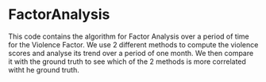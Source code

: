 # FactorAnalysis
This code contains the algorithm for Factor Analysis over a period of time for the Violence Factor.
We use 2 different methods to compute the violence scores and analyse its trend over a period of one month. We then compare it with the ground truth to see which of the 2 methods is more correlated witht he ground truth.
